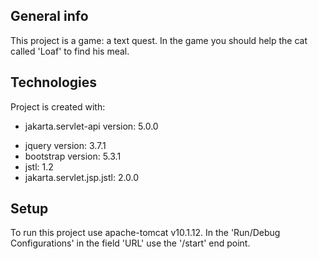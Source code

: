 ## General info
This project is a game: a text quest. 
In the game you should help the cat called 'Loaf' to find his meal.

## Technologies
Project is created with:
* jakarta.servlet-api version: 5.0.0

[//]: # (* junit version: 5.9.2)

[//]: # (* mockito version: 4.5.1)
* jquery version: 3.7.1
* bootstrap version: 5.3.1
* jstl: 1.2
* jakarta.servlet.jsp.jstl: 2.0.0


## Setup
To run this project use apache-tomcat v10.1.12. 
In the 'Run/Debug Configurations' in the field 'URL' use the '/start' end point.
